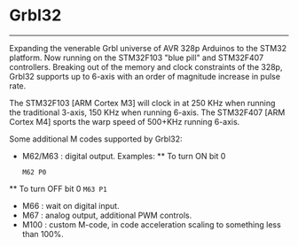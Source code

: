 # Grbl32
***

Expanding the venerable Grbl universe of AVR 328p Arduinos to the STM32 platform.  Now running on the STM32F103 "blue pill" and STM32F407 controllers. Breaking out of the memory and clock constraints of the 328p, Grbl32 supports up to 6-axis with an order of magnitude increase in pulse rate. 

The STM32F103 [ARM Cortex M3] will clock in at 250 KHz when running the traditional 3-axis,  150 KHz when running 6-axis.
The STM32F407 [ARM Cortex M4] sports the warp speed of 500+KHz running 6-axis.

Some additional M codes supported by Grbl32:
* M62/M63 : digital output. Examples:
** To turn ON bit 0
    ```
    M62 P0
    ```
** To turn OFF bit 0
    ```
    M63 P1
    ```
* M66 : wait on digital input.
* M67 : analog output, additional PWM controls.
* M100 : custom M-code, in code acceleration scaling to something less than 100%.